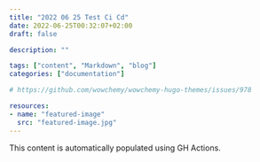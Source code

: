 ```yaml
---
title: "2022 06 25 Test Ci Cd"
date: 2022-06-25T00:32:07+02:00
draft: false

description: ""

tags: ["content", "Markdown", "blog"]
categories: ["documentation"]

# https://github.com/wowchemy/wowchemy-hugo-themes/issues/978

resources:
- name: "featured-image"
  src: "featured-image.jpg"
---
```


This content is automatically populated using GH Actions.
